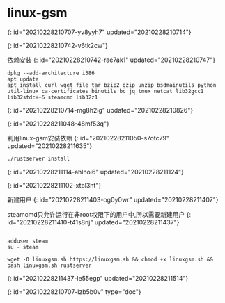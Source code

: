 # linux-gsm
{: id="20210228210707-yv8yyh7" updated="20210228210714"}

{: id="20210228210742-v6tk2cw"}

依赖安装
{: id="20210228210742-rae7ak1" updated="20210228210747"}

```
dpkg --add-architecture i386
apt update
apt install curl wget file tar bzip2 gzip unzip bsdmainutils python util-linux ca-certificates binutils bc jq tmux netcat lib32gcc1 lib32stdc++6 steamcmd lib32z1
```
{: id="20210228210714-mg8h2ig" updated="20210228210826"}

{: id="20210228211048-48mf53q"}

利用linux-gsm安装依赖
{: id="20210228211050-s7otc79" updated="20210228211635"}

```bash
./rustserver install
```
{: id="20210228211114-ahlhoi6" updated="20210228211124"}

{: id="20210228211102-xtbl3ht"}

新建用户
{: id="20210228211403-og0y0wr" updated="20210228211407"}

steamcmd只允许运行在非root权限下的用户中,所以需要新建用户
{: id="20210228211410-t41s8nj" updated="20210228211437"}

```

adduser steam
su - steam

wget -O linuxgsm.sh https://linuxgsm.sh && chmod +x linuxgsm.sh && bash linuxgsm.sh rustserver
```
{: id="20210228211437-le55egp" updated="20210228211514"}


{: id="20210228210707-lzb5b0v" type="doc"}
